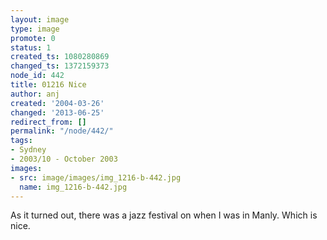 ```yaml
---
layout: image
type: image
promote: 0
status: 1
created_ts: 1080280869
changed_ts: 1372159373
node_id: 442
title: 01216 Nice
author: anj
created: '2004-03-26'
changed: '2013-06-25'
redirect_from: []
permalink: "/node/442/"
tags:
- Sydney
- 2003/10 - October 2003
images:
- src: image/images/img_1216-b-442.jpg
  name: img_1216-b-442.jpg
---
```

As it turned out, there was a jazz festival on when I was in Manly.  Which is nice.
